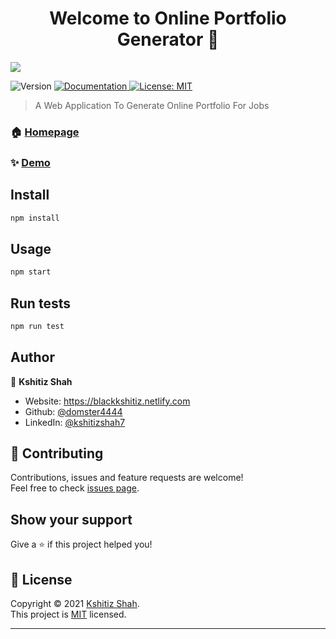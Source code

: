 <h1 align="center">Welcome to Online Portfolio Generator 👋</h1>



<img src="https://i2.imgflip.com/5w1dal.gif"/> 

<p>
  <img alt="Version" src="https://img.shields.io/badge/version-0.0.1-blue.svg?cacheSeconds=2592000" />
  <a href="storybook,doc github link" target="_blank">
    <img alt="Documentation" src="https://img.shields.io/badge/documentation-yes-brightgreen.svg" />
  </a>
  <a href="https://github.com/domster4444/online_portfolio_generator/blob/main/LICENSE" target="_blank">
    <img alt="License: MIT" src="https://img.shields.io/badge/License-MIT-yellow.svg" />
  </a>
</p>

> A Web Application To Generate Online Portfolio For Jobs

### 🏠 [Homepage](https://deerportfolio.netlify.com)

### ✨ [Demo](https://youtube.com)

## Install

```sh
npm install
```

## Usage

```sh
npm start
```

## Run tests

```sh
npm run test
```

## Author

👤 **Kshitiz Shah**

* Website: https://blackkshitiz.netlify.com
* Github: [@domster4444](https://github.com/domster4444)
* LinkedIn: [@kshitizshah7](https://linkedin.com/in/kshitizshah7)

## 🤝 Contributing

Contributions, issues and feature requests are welcome!<br />Feel free to check [issues page](https://github.com/domster4444/online_portfolio_generator/issues). 

## Show your support

Give a ⭐️ if this project helped you!

## 📝 License

Copyright © 2021 [Kshitiz Shah](https://github.com/domster4444).<br />
This project is [MIT](https://github.com/domster4444/online_portfolio_generator/blob/main/LICENSE) licensed.

***

